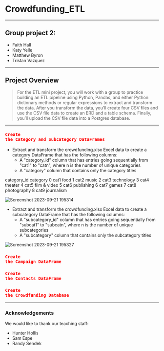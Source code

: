 # Crowdfunding_ETL
---
## Group project 2: 
- Faith Hall
- Katy Yelle
- Matthew Byron
- Tristan Vazquez
---
## Project Overview 
> For the ETL mini project, you will work with a group to practice building an ETL pipeline using Python, Pandas, and either Python dictionary methods or regular expressions to extract and transform the data. After you transform the data, you'll create four CSV files and use the CSV file data to create an ERD and a table schema. Finally, you’ll upload the CSV file data into a Postgres database.
---
### <code style="color : red">Create the Category and Subcategory DataFrames</code>
- Extract and transform the crowdfunding.xlsx Excel data to create a category DataFrame that has the following columns:
  - A "category_id" column that has entries going sequentially from "cat1" to "catn", where n is the number of unique categories
  - A "category" column that contains only the category titles

category_id	category
0	cat1	food
1	cat2	music
2	cat3	technology
3	cat4	theater
4	cat5	film & video
5	cat6	publishing
6	cat7	games
7	cat8	photography
8	cat9	journalism

![Screenshot 2023-09-21 195314](https://github.com/Faith-Hall/Crowdfunding_ETL/assets/135525815/deebc022-b487-4f27-9378-3ac19b7f77ea)

- Extract and transform the crowdfunding.xlsx Excel data to create a subcategory DataFrame that has the following columns:
  - A "subcategory_id" column that has entries going sequentially from "subcat1" to "subcatn", where n is the number of unique subcategories
  - A "subcategory" column that contains only the subcategory titles
  
![Screenshot 2023-09-21 195327](https://github.com/Faith-Hall/Crowdfunding_ETL/assets/135525815/86db5bfd-f9ee-4466-bc9d-38b6c3110263)

### <code style="color : red">Create the Campaign DataFrame</code>

### <code style="color : red">Create the Contacts DataFrame</code>

### <code style="color : red">Create the Crowdfunding Database</code>

---
### Acknowledgements
We would like to thank our teaching staff:
- Hunter Hollis
- Sam Espe
- Randy Sendek


